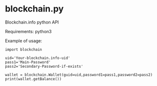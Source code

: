 blockchain.py
=============

Blockchain.info python API

Requirements: python3

Example of usage:

```
import blockchain

uid='Your-blockchain.info-uid'
pass1='Main-Password'
pass2='Secondary-Password-if-exists'

wallet = blockchain.Wallet(guid=uid,password1=pass1,password2=pass2)
print(wallet.getBalance())
```
